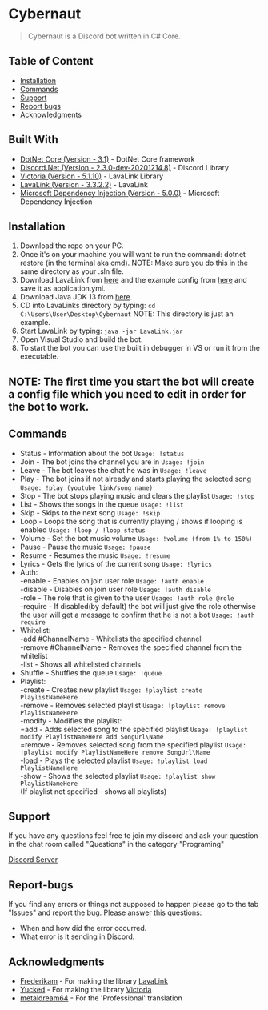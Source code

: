 # Cybernaut

> Cybernaut is a Discord bot written in C# Core.


## Table of Content

* [Installation](#installation)
* [Commands](#Commands)
* [Support](#support)
* [Report bugs](#Report-bugs)
* [Acknowledgments](#Acknowledgments)

## Built With

* [DotNet Core (Version - 3.1)](https://dotnet.microsoft.com/download/dotnet-core/3.1) - DotNet Core framework
* [Discord.Net (Version - 2.3.0-dev-20201214.8)](https://github.com/RogueException/Discord.Net) - Discord Library
* [Victoria (Version - 5.1.10)](https://github.com/Yucked/Victoria) - LavaLink Library
* [LavaLink (Version - 3.3.2.2)](https://github.com/Frederikam/Lavalink) - LavaLink
* [Microsoft Dependency Injection (Version - 5.0.0)](https://docs.microsoft.com/en-us/aspnet/core/fundamentals/dependency-injection?view=aspnetcore-5.0) - Microsoft Dependency Injection

## Installation

1. Download the repo on your PC.
2. Once it's on your machine you will want to run the command: dotnet restore (in the terminal aka cmd).
NOTE: Make sure you do this in the same directory as your .sln file.
3. Download LavaLink from [here](https://github.com/Frederikam/Lavalink/releases/) and the example config from [here](https://gitlab.giesela.ch/shikhirarora/Lavalink/raw/081509b7324a2c34dcb903dd57a5f3b2e27529e2/LavalinkServer/application.yml.example?inline=false) and save it as application.yml.
4. Download Java JDK 13 from [here](https://www.oracle.com/java/technologies/javase-jdk13-downloads.html).
5. CD into LavaLinks directory by typing:
```cd C:\Users\User\Desktop\Cybernaut```
NOTE: This directory is just an example.
6. Start LavaLink by typing:
```java -jar LavaLink.jar```
7. Open Visual Studio and build the bot.
8. To start the bot you can use the built in debugger in VS or run it from the executable.

NOTE: The first time you start the bot will create a config file which you need to edit in order for the bot to work.
---

## Commands
* Status - Information about the bot ```Usage: !status```
* Join - The bot joins the channel you are in ```Usage: !join```
* Leave - The bot leaves the chat he was in ```Usage: !leave```
* Play - The bot joins if not already and starts playing the selected song ```Usage: !play (youtube link/song name)```
* Stop - The bot stops playing music and clears the playlist ```Usage: !stop ```
* List - Shows the songs in the queue ```Usage: !list```
* Skip - Skips to the next song ```Usage: !skip```
* Loop - Loops the song that is currently playing / shows if looping is enabled ```Usage: !loop / !loop status```
* Volume - Set the bot music volume ```Usage: !volume (from 1% to 150%)```
* Pause - Pause the music ```Usage: !pause```
* Resume - Resumes the music ```Usage: !resume ```
* Lyrics - Gets the lyrics of the current song ```Usage: !lyrics ```
* Auth:<br/>
-enable - Enables on join user role ```Usage: !auth enable ```<br/>
-disable - Disables on join user role ```Usage: !auth disable ```<br/>
-role - The role that is given to the user ```Usage: !auth role @role ```<br/>
-require - If disabled(by default) the bot will just give the role otherwise the user will get a message to confirm that he is not a bot ```Usage: !auth require ```<br/>
* Whitelist:<br/>
-add #ChannelName - Whitelists the specified channel<br/>
-remove #ChannelName - Removes the specified channel from the whitelist<br/>
-list - Shows all whitelisted channels<br/>
* Shuffle - Shuffles the queue ```Usage: !queue```
* Playlist:<br/>
-create - Creates new playlist ```Usage: !playlist create PlaylistNameHere```<br/>
-remove - Removes selected playlist ```Usage: !playlist remove PlaylistNameHere```<br/>
-modify - Modifies the playlist:<br/>
=add - Adds selected song to the specified playlist ```Usage: !playlist modify PlaylistNameHere add SongUrl\Name```<br/>
=remove - Removes selected song from the specified playlist ```Usage: !playlist modify PlaylistNameHere remove SongUrl\Name```<br/>
-load - Plays the selected playlist ```Usage: !playlist load PlaylistNameHere```<br/>
-show - Shows the selected playlist ```Usage: !playlist show PlaylistNameHere```<br/>(If playlist not specified - shows all playlists)<br/>


## Support
If you have any questions feel free to join my discord and ask your question in the chat room called "Questions" in the category "Programing"

[Discord Server](https://discord.gg/DmCrpuf)

## Report-bugs
If you find any errors or things not supposed to happen please go to the tab "Issues" and report the bug. Please answer this questions:
* When and how did the error occurred.
* What error is it sending in Discord.

## Acknowledgments

* [Frederikam](https://github.com/Frederikam) - For making the library [LavaLink](https://github.com/Frederikam/Lavalink)
* [Yucked](https://github.com/Yucked) - For making the library [Victoria](https://github.com/Yucked/Victoria)
* [metaldream64](https://github.com/metaldream64) - For the 'Professional' translation